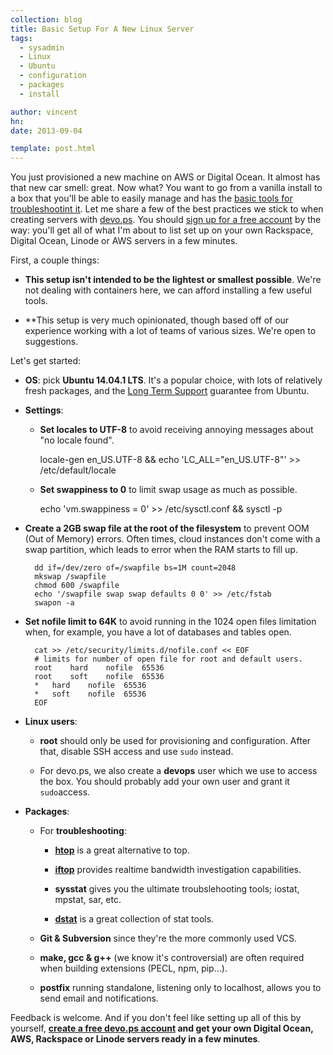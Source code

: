 ```yaml
---
collection: blog
title: Basic Setup For A New Linux Server
tags:
  - sysadmin
  - Linux
  - Ubuntu
  - configuration
  - packages
  - install

author: vincent
hn:
date: 2013-09-04

template: post.html
---
```


You just provisioned a new machine on AWS or Digital Ocean. It almost has that new car smell: great. Now what? You want to go from a vanilla install to a box that you'll be able to easily manage and has the [basic tools for troubleshootint it](http://devo.ps/blog/troubleshooting-5minutes-on-a-yet-unknown-box/). Let me share a few of the best practices we stick to when creating servers with [devo.ps](http://devo.ps). You should [sign up for a free account](https://app.devo.ps) by the way: you'll get all of what I'm about to list set up on your own Rackspace, Digital Ocean, Linode or AWS servers in a few minutes.

First, a couple things:

- **This setup isn't intended to be the lightest or smallest possible**. We're not dealing with containers here, we can afford installing a few useful tools.

- **This setup is very much opinionated, though based off of our experience working with a lot of teams of various sizes. We're open to suggestions.

Let's get started:

- **OS**: pick **Ubuntu 14.04.1 LTS**. It's a popular choice, with lots of relatively fresh packages, and the [Long Term Support](https://wiki.ubuntu.com/LTS) guarantee from Ubuntu.

- **Settings**:

    - **Set locales to UTF-8** to avoid receiving annoying messages about "no locale found".
    
        locale-gen en_US.UTF-8 && echo 'LC_ALL="en_US.UTF-8"' >> /etc/default/locale
    
    - **Set swappiness to 0** to limit swap usage as much as possible.
    
        echo 'vm.swappiness = 0' >> /etc/sysctl.conf && sysctl -p
    
- **Create a 2GB swap file at the root of the filesystem** to prevent OOM (Out of Memory) errors. Often times, cloud instances don't come with a swap partition, which leads to error when the RAM starts to fill up.

        dd if=/dev/zero of=/swapfile bs=1M count=2048
        mkswap /swapfile
        chmod 600 /swapfile
        echo '/swapfile swap swap defaults 0 0' >> /etc/fstab
        swapon -a
        
- **Set nofile limit to 64K** to avoid running in the 1024 open files limitation when, for example, you have a lot of databases and tables open.

        cat >> /etc/security/limits.d/nofile.conf << EOF
        # limits for number of open file for root and default users.
        root    hard    nofile  65536
        root    soft    nofile  65536
        *   hard    nofile  65536
        *   soft    nofile  65536
        EOF
        
- **Linux users**:

    - **root** should only be used for provisioning and configuration. After that, disable SSH access and use `sudo` instead.
    
    - For devo.ps, we also create a **devops** user which we use to access the box. You should probably add your own user and grant it `sudo`access.
    
- **Packages**:

    - For **troubleshooting**:
    
        - **[htop](http://hisham.hm/htop/)** is a great alternative to top.
        
        - **[iftop](http://www.ex-parrot.com/pdw/iftop/)** provides realtime bandwidth investigation capabilities.
    
        - **sysstat** gives you the ultimate troubslehooting tools; iostat, mpstat, sar, etc.
        
        - **[dstat](http://dag.wiee.rs/home-made/dstat/)** is a great collection of stat tools.
        
    - **Git & Subversion** since they're the more commonly used VCS.
    
    - **make, gcc & g++** (we know it's controversial) are often required when building extensions (PECL, npm, pip...).
    
    - **postfix** running standalone, listening only to localhost, allows you to send email and notifications.

Feedback is welcome. And if you don't feel like setting up all of this by yourself, **[create a free devo.ps account](http://app.devo.ps) and get your own Digital Ocean, AWS, Rackspace or Linode servers ready in a few minutes**.
